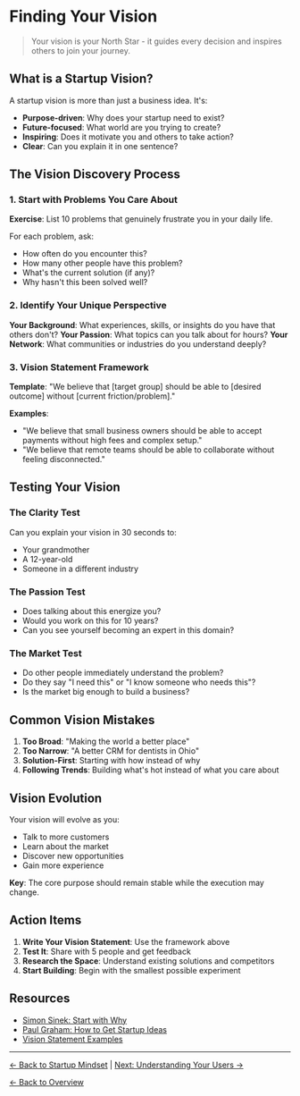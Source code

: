 # Finding Your Vision

> Your vision is your North Star - it guides every decision and inspires others to join your journey.

## What is a Startup Vision?

A startup vision is more than just a business idea. It's:
- **Purpose-driven**: Why does your startup need to exist?
- **Future-focused**: What world are you trying to create?
- **Inspiring**: Does it motivate you and others to take action?
- **Clear**: Can you explain it in one sentence?

## The Vision Discovery Process

### 1. Start with Problems You Care About

**Exercise**: List 10 problems that genuinely frustrate you in your daily life.

For each problem, ask:
- How often do you encounter this?
- How many other people have this problem?
- What's the current solution (if any)?
- Why hasn't this been solved well?

### 2. Identify Your Unique Perspective

**Your Background**: What experiences, skills, or insights do you have that others don't?
**Your Passion**: What topics can you talk about for hours?
**Your Network**: What communities or industries do you understand deeply?

### 3. Vision Statement Framework

**Template**: "We believe that [target group] should be able to [desired outcome] without [current friction/problem]."

**Examples**:
- "We believe that small business owners should be able to accept payments without high fees and complex setup."
- "We believe that remote teams should be able to collaborate without feeling disconnected."

## Testing Your Vision

### The Clarity Test
Can you explain your vision in 30 seconds to:
- Your grandmother
- A 12-year-old
- Someone in a different industry

### The Passion Test
- Does talking about this energize you?
- Would you work on this for 10 years?
- Can you see yourself becoming an expert in this domain?

### The Market Test
- Do other people immediately understand the problem?
- Do they say "I need this" or "I know someone who needs this"?
- Is the market big enough to build a business?

## Common Vision Mistakes

1. **Too Broad**: "Making the world a better place"
2. **Too Narrow**: "A better CRM for dentists in Ohio"
3. **Solution-First**: Starting with how instead of why
4. **Following Trends**: Building what's hot instead of what you care about

## Vision Evolution

Your vision will evolve as you:
- Talk to more customers
- Learn about the market
- Discover new opportunities
- Gain more experience

**Key**: The core purpose should remain stable while the execution may change.

## Action Items

1. **Write Your Vision Statement**: Use the framework above
2. **Test It**: Share with 5 people and get feedback
3. **Research the Space**: Understand existing solutions and competitors
4. **Start Building**: Begin with the smallest possible experiment

## Resources

- [Simon Sinek: Start with Why](https://www.ted.com/talks/simon_sinek_how_great_leaders_inspire_action)
- [Paul Graham: How to Get Startup Ideas](http://paulgraham.com/startupideas.html)
- [Vision Statement Examples](../resources/templates/vision-examples.md)

---

[← Back to Startup Mindset](./startup-mindset.md) | [Next: Understanding Your Users →](./user-research.md)

[← Back to Overview](../../README.md)